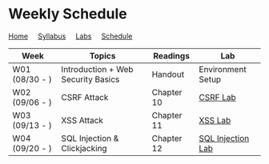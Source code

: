 # Weekly Schedule

[Home](./index.md) &nbsp;&nbsp;&nbsp; [Syllabus](./syllabus.md)  &nbsp;&nbsp;&nbsp; [Labs](./labs.md) &nbsp;&nbsp;&nbsp; [Schedule](./schedule.md)

| Week         | Topics | Readings  |  Lab |  
| ---          | ---    | --- | --- |
|W01 (08/30 - ) | Introduction + Web Security Basics| Handout | Environment Setup |
|W02 (09/06 - ) | CSRF Attack | Chapter 10 | [CSRF Lab](./labs.md) |
|W03 (09/13 - ) | XSS Attack  | Chapter 11 | [XSS Lab](./labs.md) |
|W04 (09/20 - ) | SQL Injection & Clickjacking  | Chapter 12 | [SQL Injection Lab](./labs.md) |
